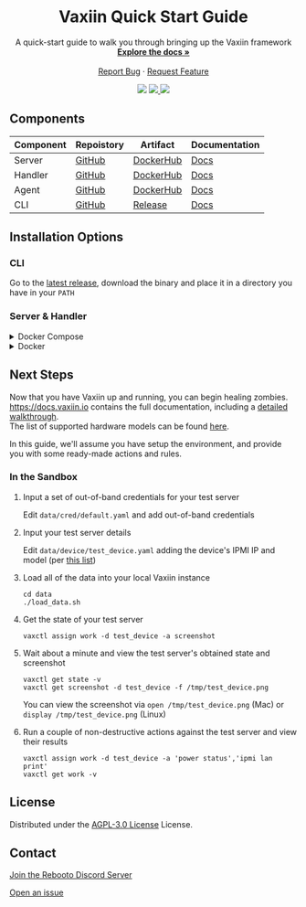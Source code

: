 <div id="top"></div>
<div align="center">
  <h1 align="center">Vaxiin Quick Start Guide</h1>

  <p align="center">
    A quick-start guide to walk you through bringing up the Vaxiin framework
    <br />
    <a href="https://docs.vaxiin.io"><strong>Explore the docs »</strong></a>
    <br />
    <br />
    <a href="https://github.com/rebootoio/vaxiin-sandbox/issues/new?assignees=&labels=bug&template=bug_report.md&title=">Report Bug</a>
    ·
    <a href="https://github.com/rebootoio/vaxiin-sandbox/issues/new?assignees=&labels=enhancement&template=feature_request.md&title=">Request Feature</a>
  </p>
    <a >
    <img src='https://img.shields.io/github/v/tag/rebootoio/vaxiin-sandbox?style=for-the-badge'>
  </a>
  <a href='https://discord.gg/aEJ6qwcCGs'>
    <img src='https://img.shields.io/discord/813371439469297674?style=for-the-badge'>
  </a>
  <a href='https://github.com/rebootoio/vaxiin-sandbox/blob/main/LICENSE'>
    <img src='https://img.shields.io/github/license/rebootoio/vaxiin-sandbox?style=for-the-badge'>
  </a>
</div>

## Components
| Component | Repoistory | Artifact | Documentation |
|-----------|------------|----------|------|
| Server | [GitHub](https://github.com/rebootoio/vaxiin-server) | [DockerHub](https://hub.docker.com/repository/docker/rebooto/vaxiin-server) | [Docs](https://docs.vaxiin.io/configuration/server) |
| Handler | [GitHub](https://github.com/rebootoio/vaxiin-handler) | [DockerHub](https://hub.docker.com/repository/docker/rebooto/vaxiin-handler) | [Docs](https://docs.vaxiin.io/configuration/handler) |
| Agent | [GitHub](https://github.com/rebootoio/vaxiin-agent) | [DockerHub](https://hub.docker.com/repository/docker/rebooto/vaxiin-agent) | [Docs](https://docs.vaxiin.io/configuration/agent) |
| CLI | [GitHub](https://github.com/rebootoio/vaxctl)| [Release](https://github.com/rebootoio/vaxctl/releases) | [Docs](https://docs.vaxiin.io/configuration/cli) |

## Installation Options

### CLI

Go to the [latest release](https://github.com/rebootoio/vaxctl/releases/latest), download the binary and place it in a directory you have in your `PATH`

### Server & Handler
<details>
<summary>Docker Compose</summary>

   ```
   docker-compose up -d
   ```
   
</details>

<details>
<summary>Docker</summary>

   ```
   docker run -d -v $(pwd):/db -p 5000:5000 --rm rebooto/vaxiin-server
   docker run -d --net host --rm rebooto/vaxiin-handler
   ```
</details>


## Next Steps

Now that you have Vaxiin up and running, you can begin healing zombies.\
https://docs.vaxiin.io contains the full documentation, including a [detailed walkthrough](https://docs.vaxiin.io/getting-started/walkthrough).\
The list of supported hardware models can be found [here](https://docs.vaxiin.io/faq#what-models-do-you-support).

In this guide, we'll assume you have setup the environment, and provide you with some ready-made actions and rules.

### In the Sandbox

1. Input a set of out-of-band credentials for your test server

   Edit `data/cred/default.yaml` and add out-of-band credentials

2. Input your test server details

   Edit `data/device/test_device.yaml` adding the device's IPMI IP and model (per [this list](https://docs.vaxiin.io/faq#what-models-do-you-support))

3. Load all of the data into your local Vaxiin instance

   ```
   cd data
   ./load_data.sh
   ```

4. Get the state of your test server

   ```
   vaxctl assign work -d test_device -a screenshot
   ```

5. Wait about a minute and view the test server's obtained state and screenshot

   ```
   vaxctl get state -v
   vaxctl get screenshot -d test_device -f /tmp/test_device.png
   ```
   You can view the screenshot via `open /tmp/test_device.png` (Mac) or `display /tmp/test_device.png` (Linux)

6. Run a couple of non-destructive actions against the test server and view their results

   ```
   vaxctl assign work -d test_device -a 'power status','ipmi lan print'
   vaxctl get work -v
   ```
   
## License
Distributed under the [AGPL-3.0 License](https://github.com/rebootoio/vaxiin-sandbox/blob/main/LICENSE) License.

## Contact
[Join the Rebooto Discord Server](https://discord.gg/aEJ6qwcCGs)

[Open an issue](https://github.com/rebootoio/vaxiin-sandbox/issues)
